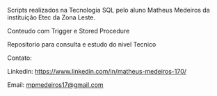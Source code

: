 Scripts realizados na Tecnologia SQL pelo aluno Matheus Medeiros da instituição Etec da Zona Leste.

Conteudo com Trigger e Stored Procedure 

Repositorio para consulta e estudo do nivel Tecnico

Contato:

Linkedin: https://www.linkedin.com/in/matheus-medeiros-170/

Email: mpmedeiros17@gmail.com

